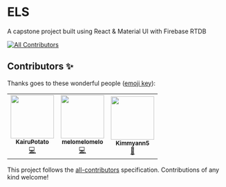 # ELS
A capstone project built using React & Material UI with Firebase RTDB


<!-- ALL-CONTRIBUTORS-BADGE:START - Do not remove or modify this section -->
[![All Contributors](https://img.shields.io/badge/all_contributors-3-orange.svg?style=flat-square)](#contributors-)
<!-- ALL-CONTRIBUTORS-BADGE:END -->

## Contributors ✨

Thanks goes to these wonderful people ([emoji key](https://allcontributors.org/docs/en/emoji-key)):

<!-- ALL-CONTRIBUTORS-LIST:START - Do not remove or modify this section -->
<!-- prettier-ignore-start -->
<!-- markdownlint-disable -->
<table>
  <tr>
    <td align="center"><a href="https://github.com/KairuPotato"><img src="https://avatars.githubusercontent.com/u/84358168?v=4?s=100" width="100px;" alt=""/><br /><sub><b>KairuPotato</b></sub></a><br /><a href="https://github.com/mountaintew/els-web/commits?author=KairuPotato" title="Code">💻</a></td>
    <td align="center"><a href="https://github.com/Melomelo3019"><img src="https://avatars.githubusercontent.com/u/84454448?v=4?s=100" width="100px;" alt=""/><br /><sub><b>melomelomelo</b></sub></a><br /><a href="https://github.com/mountaintew/els-web/commits?author=Melomelo3019" title="Code">💻</a></td>
    <td align="center"><a href="https://github.com/Kimmyann5"><img src="https://avatars.githubusercontent.com/u/84457873?v=4?s=100" width="100px;" alt=""/><br /><sub><b>Kimmyann5</b></sub></a><br /><a href="https://github.com/mountaintew/els-web/commits?author=Kimmyann5" title="Documentation">📖</a></td>
  </tr>
</table>

<!-- markdownlint-restore -->
<!-- prettier-ignore-end -->

<!-- ALL-CONTRIBUTORS-LIST:END -->

This project follows the [all-contributors](https://github.com/all-contributors/all-contributors) specification. Contributions of any kind welcome!
